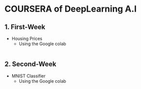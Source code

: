 # COURSERA of DeepLearning A.I

## 1. First-Week
- Housing Prices
    - Using the Google colab 
<br></br>

## 2. Second-Week
- MNIST Classifier
    - Using the Google colab 